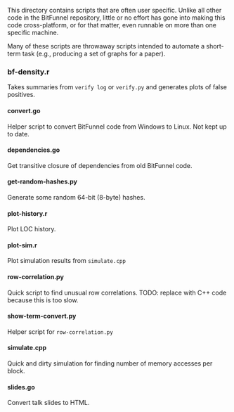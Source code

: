 This directory contains scripts that are often user specific. Unlike all other code in the BitFunnel repository, little or no effort has gone into making this code cross-platform, or for that matter, even runnable on more than one specific machine.

Many of these scripts are throwaway scripts intended to automate a short-term task (e.g., producing a set of graphs for a paper).

### bf-density.r

Takes summaries from `verify log` or `verify.py` and generates plots of false positives.

#### convert.go

Helper script to convert BitFunnel code from Windows to Linux. Not kept up to date.

#### dependencies.go

Get transitive closure of dependencies from old BitFunnel code.

#### get-random-hashes.py

Generate some random 64-bit (8-byte) hashes.

#### plot-history.r

Plot LOC history.

#### plot-sim.r

Plot simulation results from `simulate.cpp`

#### row-correlation.py

Quick script to find unusual row correlations. TODO: replace with C++ code because this is too slow.

#### show-term-convert.py

Helper script for `row-correlation.py`

#### simulate.cpp

Quick and dirty simulation for finding number of memory accesses per block.

#### slides.go

Convert talk slides to HTML.